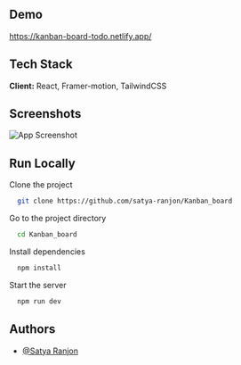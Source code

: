 ## Demo

https://kanban-board-todo.netlify.app/

## Tech Stack

**Client:** React, Framer-motion, TailwindCSS

## Screenshots

![App Screenshot](https://i.ibb.co/fHDCPw1/Screenshot-10.png)

## Run Locally

Clone the project

```bash
  git clone https://github.com/satya-ranjon/Kanban_board
```

Go to the project directory

```bash
  cd Kanban_board
```

Install dependencies

```bash
  npm install
```

Start the server

```bash
  npm run dev
```

## Authors

- [@Satya Ranjon](https://www.github.com/satya-ranjon)
